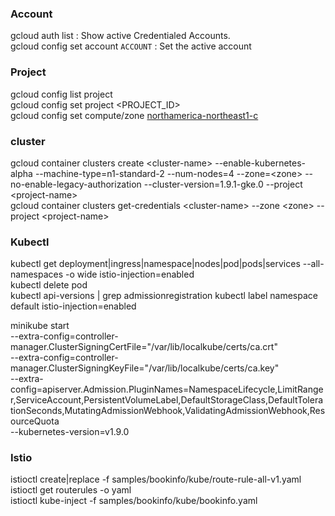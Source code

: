 ### Account
gcloud auth list : Show active Credentialed Accounts.  
gcloud config set account `ACCOUNT` : Set the active account

### Project
gcloud config list project  
gcloud config set project <PROJECT_ID>  
gcloud config set compute/zone [northamerica-northeast1-c](https://cloud.google.com/compute/docs/regions-zones/)  


### cluster
gcloud container clusters create \<cluster-name\> --enable-kubernetes-alpha --machine-type=n1-standard-2 --num-nodes=4 --zone=\<zone\> --no-enable-legacy-authorization --cluster-version=1.9.1-gke.0 --project \<project-name\>   
gcloud container clusters get-credentials \<cluster-name\> --zone \<zone\> --project \<project-name\>  
  
### Kubectl    
kubectl get deployment|ingress|namespace|nodes|pod|pods|services --all-namespaces -o wide istio-injection=enabled     
kubectl delete pod  
kubectl api-versions | grep admissionregistration
kubectl label namespace default istio-injection=enabled

minikube start \
	--extra-config=controller-manager.ClusterSigningCertFile="/var/lib/localkube/certs/ca.crt" \
	--extra-config=controller-manager.ClusterSigningKeyFile="/var/lib/localkube/certs/ca.key" \
	--extra-config=apiserver.Admission.PluginNames=NamespaceLifecycle,LimitRanger,ServiceAccount,PersistentVolumeLabel,DefaultStorageClass,DefaultTolerationSeconds,MutatingAdmissionWebhook,ValidatingAdmissionWebhook,ResourceQuota \
	--kubernetes-version=v1.9.0

### Istio
istioctl create|replace -f samples/bookinfo/kube/route-rule-all-v1.yaml
istioctl get routerules -o yaml  
istioctl kube-inject -f samples/bookinfo/kube/bookinfo.yaml
